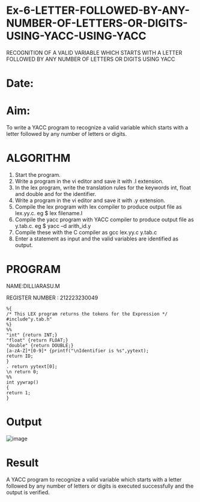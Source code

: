 # Ex-6-LETTER-FOLLOWED-BY-ANY-NUMBER-OF-LETTERS-OR-DIGITS-USING-YACC-USING-YACC
RECOGNITION OF A VALID VARIABLE WHICH STARTS WITH A LETTER FOLLOWED BY ANY NUMBER OF LETTERS OR DIGITS USING YACC
# Date:
# Aim:
To write a YACC program to recognize a valid variable which starts with a letter followed by any number of letters or digits.
# ALGORITHM
1.	Start the program.
2.	Write a program in the vi editor and save it with .l extension.
3.	In the lex program, write the translation rules for the keywords int, float and double and for the identifier.
4.	Write a program in the vi editor and save it with .y extension.
5.	Compile the lex program with lex compiler to produce output file as lex.yy.c. eg $ lex filename.l
6.	Compile the yacc program with YACC compiler to produce output file as y.tab.c. eg $ yacc –d arith_id.y
7.	Compile these with the C compiler as gcc lex.yy.c y.tab.c
8.	Enter a statement as input and the valid variables are identified as output.
# PROGRAM
NAME:DILLIARASU.M

REGISTER NUMBER : 212223230049
```
%{ 
/* This LEX program returns the tokens for the Expression */ 
#include"y.tab.h" 
%} 
%% 
"int" {return INT;} 
"float" {return FLOAT;} 
"double" {return DOUBLE;} 
[a-zA-Z]*[0-9]* {printf("\nIdentifier is %s",yytext); 
return ID; 
} 
. return yytext[0]; 
\n return 0; 
%% 
int yywrap() 
{ 
return 1;
}
```
# Output
![image](https://github.com/Dilliarasu0105/Ex-6-LETTER-FOLLOWED-BY-ANY-NUMBER-OF-LETTERS-OR-DIGITS-USING-YACC-USING-YACC/assets/144979593/f3256615-d51f-4c82-b3ce-cb750781103a)

# Result
A YACC program to recognize a valid variable which starts with a letter followed by any number of letters or digits is executed successfully and the output is verified.


